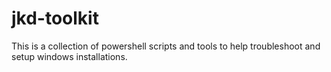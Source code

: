# jkd-toolkit
This is a collection of powershell scripts and tools to help troubleshoot and setup windows installations.
